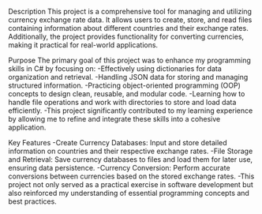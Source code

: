 Description
  This project is a comprehensive tool for managing and utilizing currency exchange rate data. It allows users to create, store, and read files containing information about different countries and their exchange rates. Additionally, the project provides functionality for converting currencies, making it practical for real-world applications.

Purpose
The primary goal of this project was to enhance my programming skills in C# by focusing on:
  -Effectively using dictionaries for data organization and retrieval.
  -Handling JSON data for storing and managing structured information.
  -Practicing object-oriented programming (OOP) concepts to design clean, reusable, and modular code.
  -Learning how to handle file operations and work with directories to store and load data efficiently.
  -This project significantly contributed to my learning experience by allowing me to refine and integrate these skills into a cohesive application.

Key Features
  -Create Currency Databases: Input and store detailed information on countries and their respective exchange rates.
  -File Storage and Retrieval: Save currency databases to files and load them for later use, ensuring data persistence.
  -Currency Conversion: Perform accurate conversions between currencies based on the stored exchange rates.
  -This project not only served as a practical exercise in software development but also reinforced my understanding of essential programming concepts and best practices.
